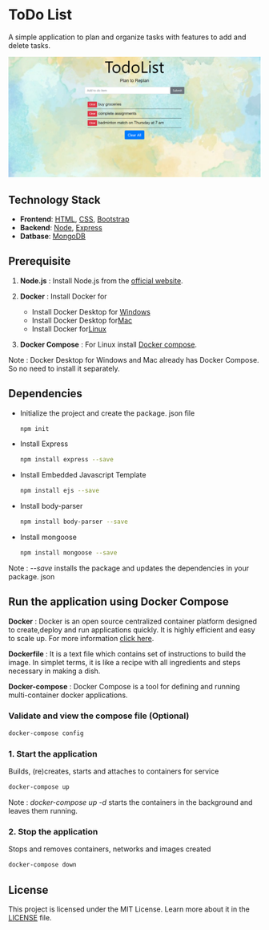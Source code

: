 
# ToDo List

A simple application to plan and organize tasks with features to add and delete tasks.

![Screenshot](./public/img/todo2.png)

## Technology Stack
* **Frontend**: [HTML](https://html.com/), [CSS](https://developer.mozilla.org/en-US/docs/Web/CSS), [Bootstrap](https://getbootstrap.com/)
* **Backend**: [Node](https://nodejs.org/en/about/), [Express](https://expressjs.com/)
* **Datbase**: [MongoDB](https://docs.mongodb.com/)


## Prerequisite

1. **Node.js** : 
Install Node.js from the [official website](https://nodejs.org).

2. **Docker** : 
Install Docker for
   - Install Docker Desktop for [Windows](https://docs.docker.com/desktop/windows/install/)
   - Install Docker Desktop for[Mac](https://docs.docker.com/desktop/mac/install/)
   - Install Docker for[Linux](https://docs.docker.com/engine/install/)

3. **Docker Compose** : 
For Linux install [Docker compose](https://docs.docker.com/compose/install/).

Note : Docker Desktop for Windows and Mac already has Docker Compose. So no need to install it separately.


## Dependencies
* Initialize the project and create the package. json file
    ```bash
    npm init
    ```
* Install Express
    ```bash
    npm install express --save
    ```
* Install Embedded Javascript Template
    ```bash
    npm install ejs --save
    ```

* Install body-parser
    ```bash
    npm install body-parser --save
    ```

* Install mongoose
    ```bash
    npm install mongoose --save
    ```
Note : *--save* installs the package and updates the dependencies in your package. json

## Run the application using Docker Compose

**Docker**
: Docker is an open source centralized container platform designed to create,deploy and run applications quickly. It is highly efficient and easy to scale up.
For more information [click here](https://docs.docker.com/get-started/overview/).

**Dockerfile**
: It is a text file which contains set of instructions to build the image.
In simplet terms, it is like a recipe with all ingredients and steps necessary in making a dish.

**Docker-compose**
: Docker Compose is a tool for defining and running multi-container docker applications.


### Validate and view the compose file (Optional)

```bash
docker-compose config
```

### 1. Start the application
Builds, (re)creates, starts and attaches to containers for service

```bash
docker-compose up
```

Note
: *docker-compose up -d* starts the containers in the background and leaves them running.

### 2. Stop the application
Stops and removes containers, networks and images created

```bash
docker-compose down
```

## License
This project is licensed under the MIT License. Learn more about it in the [LICENSE](LICENSE) file.


